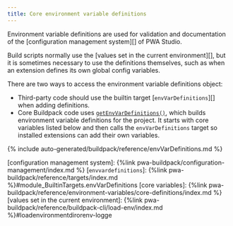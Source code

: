 ```yaml
---
title: Core environment variable definitions
---
```


Environment variable definitions are used for validation and documentation of the [configuration management system][] of PWA Studio.

Build scripts normally use the [values set in the current environment][], but it is sometimes necessary to use the definitions themselves, such as when an extension defines its own global config variables.

There are two ways to access the environment variable definitions object:

-    Third-party code should use the builtin target [`envVarDefinitions`][] when adding definitions.
-    Core Buildpack code uses [`getEnvVarDefinitions()`][], which builds environment variable definitions for the project.
     It starts with core variables listed below and then calls the `envVarDefinitions` target so installed extensions can add their own variables.

<!--
The reference doc content is generated automatically from the source code.
To update this section, update the doc blocks in the source code
-->

{% include auto-generated/buildpack/reference/envVarDefinitions.md %}

[configuration management system]: {%link pwa-buildpack/configuration-management/index.md %}
[`envvardefinitions`]: {%link pwa-buildpack/reference/targets/index.md %}#module_BuiltinTargets.envVarDefinitions
[core variables]: {%link pwa-buildpack/reference/environment-variables/core-definitions/index.md %}
[values set in the current environment]: {%link pwa-buildpack/reference/buildpack-cli/load-env/index.md %}#loadenvironmentdirorenv-logge

[`getenvvardefinitions()`]: https://github.com/magento/pwa-studio/blob/develop/packages/pwa-buildpack/lib/Utilities/getEnvVarDefinitions.js
